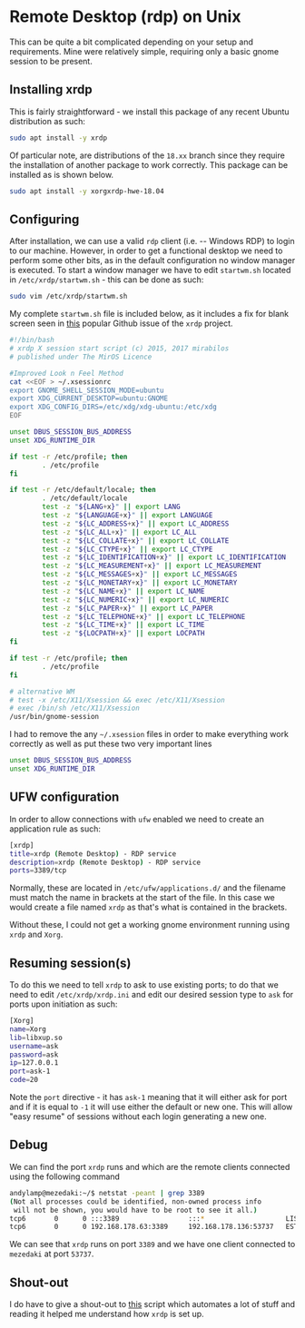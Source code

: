 # Remote Desktop (rdp) on Unix

This can be quite a bit complicated depending on your setup and requirements. Mine were relatively simple, requiring
only a basic gnome session to be present.

## Installing xrdp

This is fairly straightforward - we install this package of any recent Ubuntu distribution as such:

```bash
sudo apt install -y xrdp
```

Of particular note, are distributions of the `18.xx` branch since they require the installation of another package to
work correctly. This package can be installed as is shown below.

```bash
sudo apt install -y xorgxrdp-hwe-18.04
```

## Configuring

After installation, we can use a valid `rdp` client (i.e. -- Windows RDP) to login to our machine. However, in order to
get a functional desktop we need to perform some other bits, as in the default configuration no window manager is
executed. To start a window manager we have to edit `startwm.sh` located in `/etc/xrdp/startwm.sh` - this can be done as
such:

```bash
sudo vim /etc/xrdp/startwm.sh
```

My complete `startwm.sh` file is included below, as it includes a fix for blank screen seen in [this][1] popular Github
issue of the `xrdp` project.

```bash
#!/bin/bash
# xrdp X session start script (c) 2015, 2017 mirabilos
# published under The MirOS Licence

#Improved Look n Feel Method
cat <<EOF > ~/.xsessionrc
export GNOME_SHELL_SESSION_MODE=ubuntu
export XDG_CURRENT_DESKTOP=ubuntu:GNOME
export XDG_CONFIG_DIRS=/etc/xdg/xdg-ubuntu:/etc/xdg
EOF

unset DBUS_SESSION_BUS_ADDRESS
unset XDG_RUNTIME_DIR

if test -r /etc/profile; then
        . /etc/profile
fi

if test -r /etc/default/locale; then
        . /etc/default/locale
        test -z "${LANG+x}" || export LANG
        test -z "${LANGUAGE+x}" || export LANGUAGE
        test -z "${LC_ADDRESS+x}" || export LC_ADDRESS
        test -z "${LC_ALL+x}" || export LC_ALL
        test -z "${LC_COLLATE+x}" || export LC_COLLATE
        test -z "${LC_CTYPE+x}" || export LC_CTYPE
        test -z "${LC_IDENTIFICATION+x}" || export LC_IDENTIFICATION
        test -z "${LC_MEASUREMENT+x}" || export LC_MEASUREMENT
        test -z "${LC_MESSAGES+x}" || export LC_MESSAGES
        test -z "${LC_MONETARY+x}" || export LC_MONETARY
        test -z "${LC_NAME+x}" || export LC_NAME
        test -z "${LC_NUMERIC+x}" || export LC_NUMERIC
        test -z "${LC_PAPER+x}" || export LC_PAPER
        test -z "${LC_TELEPHONE+x}" || export LC_TELEPHONE
        test -z "${LC_TIME+x}" || export LC_TIME
        test -z "${LOCPATH+x}" || export LOCPATH
fi

if test -r /etc/profile; then
        . /etc/profile
fi

# alternative WM
# test -x /etc/X11/Xsession && exec /etc/X11/Xsession
# exec /bin/sh /etc/X11/Xsession
/usr/bin/gnome-session
```

I had to remove the any `~/.xsession` files in order to make everything work correctly as well as put these two very
important lines

```bash
unset DBUS_SESSION_BUS_ADDRESS
unset XDG_RUNTIME_DIR
```

## UFW configuration

In order to allow connections with `ufw` enabled we need to create an application rule as such:

```bash
[xrdp]
title=xrdp (Remote Desktop) - RDP service
description=xrdp (Remote Desktop) - RDP service
ports=3389/tcp
```

Normally, these are located in `/etc/ufw/applications.d/` and the filename must match the name in brackets at the start
of the file. In this case we would create a file named `xrdp` as that's what is contained in the brackets.

Without these, I could not get a working gnome environment running using `xrdp` and `Xorg`.

## Resuming session(s)

To do this we need to tell `xrdp` to ask to use existing ports; to do that we need to edit `/etc/xrdp/xrdp.ini` and edit
our desired session type to `ask` for ports upon initiation as such:

```bash
[Xorg]
name=Xorg
lib=libxup.so
username=ask
password=ask
ip=127.0.0.1
port=ask-1
code=20
```

Note the `port` directive - it has `ask-1` meaning that it will either ask for port and if it is equal to `-1` it will
use either the default or new one. This will allow "easy resume" of sessions without each login generating a new one.

## Debug

We can find the port `xrdp` runs and which are the remote clients connected using the following command

```bash
andylamp@mezedaki:~/$ netstat -peant | grep 3389
(Not all processes could be identified, non-owned process info
 will not be shown, you would have to be root to see it all.)
tcp6       0      0 :::3389                 :::*                    LISTEN      125        30711      -
tcp6       0      0 192.168.178.63:3389     192.168.178.136:53737   ESTABLISHED 125        2107639    -
```

We can see that `xrdp` runs on port `3389` and we have one client connected to `mezedaki` at port `53737`.

## Shout-out

I do have to give a shout-out to [this][2] script which automates a lot of stuff and reading it helped me understand
how `xrdp` is set up.

[1]: https://github.com/neutrinolabs/xrdp/issues/1358

[2]: https://www.c-nergy.be/downloads/xrdp-installer-1.1.zip
